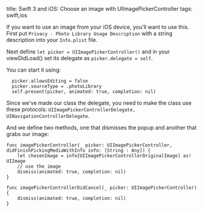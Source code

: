 title: Swift 3 and iOS: Choose an image with UIImagePickerController
tags: swift,ios

If you want to use an image from your iOS device, you'll want to use this. First put `Privacy - Photo Library Usage Description` with a string description into your `Info.plist` file.

Next define `let picker = UIImagePickerController()` and in your viewDidLoad() set its delegate as `picker.delegate = self`.

You can start it using:

      picker.allowsEditing = false
      picker.sourceType = .photoLibrary
      self.present(picker, animated: true, completion: nil)

Since we've made our class the delegate, you need to make the class use these protocols: `UIImagePickerControllerDelegate, UINavigationControllerDelegate`.

And we define two methods, one that dismisses the popup and another that grabs our image:

    func imagePickerController(_ picker: UIImagePickerController, didFinishPickingMediaWithInfo info: [String : Any]) {
        let chosenImage = info[UIImagePickerControllerOriginalImage] as! UIImage
        // use the image
        dismiss(animated: true, completion: nil)
    }

    func imagePickerControllerDidCancel(_ picker: UIImagePickerController) {
        dismiss(animated: true, completion: nil)
    }
